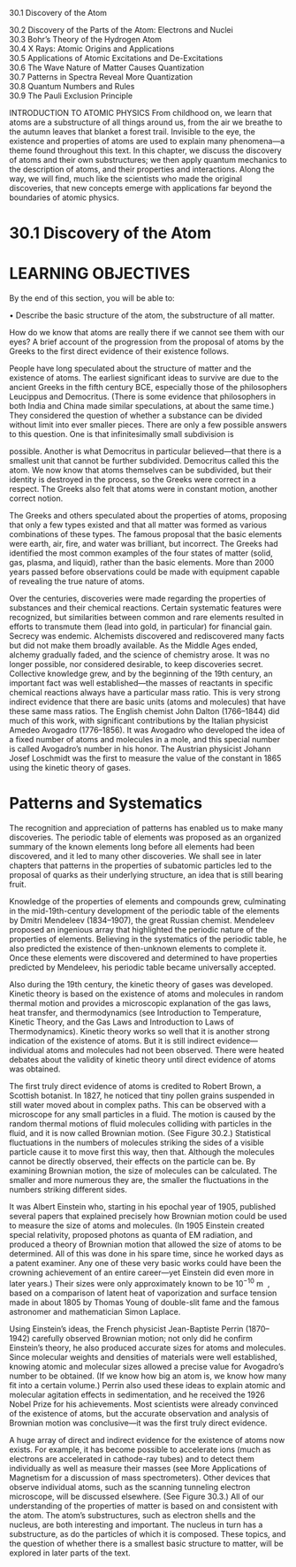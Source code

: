 30.1 Discovery of the Atom

30.2 Discovery of the Parts of the Atom: Electrons and Nuclei   
30.3 Bohr’s Theory of the Hydrogen Atom   
30.4 X Rays: Atomic Origins and Applications   
30.5 Applications of Atomic Excitations and De-Excitations   
30.6 The Wave Nature of Matter Causes Quantization   
30.7 Patterns in Spectra Reveal More Quantization   
30.8 Quantum Numbers and Rules   
30.9 The Pauli Exclusion Principle

INTRODUCTION TO ATOMIC PHYSICS From childhood on, we learn that atoms are a substructure of all things around us, from the air we breathe to the autumn leaves that blanket a forest trail. Invisible to the eye, the existence and properties of atoms are used to explain many phenomena—a theme found throughout this text. In this chapter, we discuss the discovery of atoms and their own substructures; we then apply quantum mechanics to the description of atoms, and their properties and interactions. Along the way, we will find, much like the scientists who made the original discoveries, that new concepts emerge with applications far beyond the boundaries of atomic physics.

# 30.1 Discovery of the Atom

# LEARNING OBJECTIVES

By the end of this section, you will be able to:

• Describe the basic structure of the atom, the substructure of all matter.

How do we know that atoms are really there if we cannot see them with our eyes? A brief account of the progression from the proposal of atoms by the Greeks to the first direct evidence of their existence follows.

People have long speculated about the structure of matter and the existence of atoms. The earliest significant ideas to survive are due to the ancient Greeks in the fifth century BCE, especially those of the philosophers Leucippus and Democritus. (There is some evidence that philosophers in both India and China made similar speculations, at about the same time.) They considered the question of whether a substance can be divided without limit into ever smaller pieces. There are only a few possible answers to this question. One is that infinitesimally small subdivision is

possible. Another is what Democritus in particular believed—that there is a smallest unit that cannot be further subdivided. Democritus called this the atom. We now know that atoms themselves can be subdivided, but their identity is destroyed in the process, so the Greeks were correct in a respect. The Greeks also felt that atoms were in constant motion, another correct notion.

The Greeks and others speculated about the properties of atoms, proposing that only a few types existed and that all matter was formed as various combinations of these types. The famous proposal that the basic elements were earth, air, fire, and water was brilliant, but incorrect. The Greeks had identified the most common examples of the four states of matter (solid, gas, plasma, and liquid), rather than the basic elements. More than 2000 years passed before observations could be made with equipment capable of revealing the true nature of atoms.

Over the centuries, discoveries were made regarding the properties of substances and their chemical reactions. Certain systematic features were recognized, but similarities between common and rare elements resulted in efforts to transmute them (lead into gold, in particular) for financial gain. Secrecy was endemic. Alchemists discovered and rediscovered many facts but did not make them broadly available. As the Middle Ages ended, alchemy gradually faded, and the science of chemistry arose. It was no longer possible, nor considered desirable, to keep discoveries secret. Collective knowledge grew, and by the beginning of the 19th century, an important fact was well established—the masses of reactants in specific chemical reactions always have a particular mass ratio. This is very strong indirect evidence that there are basic units (atoms and molecules) that have these same mass ratios. The English chemist John Dalton (1766–1844) did much of this work, with significant contributions by the Italian physicist Amedeo Avogadro (1776–1856). It was Avogadro who developed the idea of a fixed number of atoms and molecules in a mole, and this special number is called Avogadro’s number in his honor. The Austrian physicist Johann Josef Loschmidt was the first to measure the value of the constant in 1865 using the kinetic theory of gases.

# Patterns and Systematics

The recognition and appreciation of patterns has enabled us to make many discoveries. The periodic table of elements was proposed as an organized summary of the known elements long before all elements had been discovered, and it led to many other discoveries. We shall see in later chapters that patterns in the properties of subatomic particles led to the proposal of quarks as their underlying structure, an idea that is still bearing fruit.

Knowledge of the properties of elements and compounds grew, culminating in the mid-19th-century development of the periodic table of the elements by Dmitri Mendeleev (1834–1907), the great Russian chemist. Mendeleev proposed an ingenious array that highlighted the periodic nature of the properties of elements. Believing in the systematics of the periodic table, he also predicted the existence of then-unknown elements to complete it. Once these elements were discovered and determined to have properties predicted by Mendeleev, his periodic table became universally accepted.

Also during the 19th century, the kinetic theory of gases was developed. Kinetic theory is based on the existence of atoms and molecules in random thermal motion and provides a microscopic explanation of the gas laws, heat transfer, and thermodynamics (see Introduction to Temperature, Kinetic Theory, and the Gas Laws and Introduction to Laws of Thermodynamics). Kinetic theory works so well that it is another strong indication of the existence of atoms. But it is still indirect evidence—individual atoms and molecules had not been observed. There were heated debates about the validity of kinetic theory until direct evidence of atoms was obtained.

The first truly direct evidence of atoms is credited to Robert Brown, a Scottish botanist. In 1827, he noticed that tiny pollen grains suspended in still water moved about in complex paths. This can be observed with a microscope for any small particles in a fluid. The motion is caused by the random thermal motions of fluid molecules colliding with particles in the fluid, and it is now called Brownian motion. (See Figure 30.2.) Statistical fluctuations in the numbers of molecules striking the sides of a visible particle cause it to move first this way, then that. Although the molecules cannot be directly observed, their effects on the particle can be. By examining Brownian motion, the size of molecules can be calculated. The smaller and more numerous they are, the smaller the fluctuations in the numbers striking different sides.

It was Albert Einstein who, starting in his epochal year of 1905, published several papers that explained precisely how Brownian motion could be used to measure the size of atoms and molecules. (In 1905 Einstein created special relativity, proposed photons as quanta of EM radiation, and produced a theory of Brownian motion that allowed the size of atoms to be determined. All of this was done in his spare time, since he worked days as a patent examiner. Any one of these very basic works could have been the crowning achievement of an entire career—yet Einstein did even more in later years.) Their sizes were only approximately known to be $1 0 ^ { - 1 0 } \mathrm { ~ m ~ }$ , based on a comparison of latent heat of vaporization and surface tension made in about 1805 by Thomas Young of double-slit fame and the famous astronomer and mathematician Simon Laplace.

Using Einstein’s ideas, the French physicist Jean-Baptiste Perrin (1870–1942) carefully observed Brownian motion; not only did he confirm Einstein’s theory, he also produced accurate sizes for atoms and molecules. Since molecular weights and densities of materials were well established, knowing atomic and molecular sizes allowed a precise value for Avogadro’s number to be obtained. (If we know how big an atom is, we know how many fit into a certain volume.) Perrin also used these ideas to explain atomic and molecular agitation effects in sedimentation, and he received the 1926 Nobel Prize for his achievements. Most scientists were already convinced of the existence of atoms, but the accurate observation and analysis of Brownian motion was conclusive—it was the first truly direct evidence.

A huge array of direct and indirect evidence for the existence of atoms now exists. For example, it has become possible to accelerate ions (much as electrons are accelerated in cathode-ray tubes) and to detect them individually as well as measure their masses (see More Applications of Magnetism for a discussion of mass spectrometers). Other devices that observe individual atoms, such as the scanning tunneling electron microscope, will be discussed elsewhere. (See Figure 30.3.) All of our understanding of the properties of matter is based on and consistent with the atom. The atom’s substructures, such as electron shells and the nucleus, are both interesting and important. The nucleus in turn has a substructure, as do the particles of which it is composed. These topics, and the question of whether there is a smallest basic structure to matter, will be explored in later parts of the text.